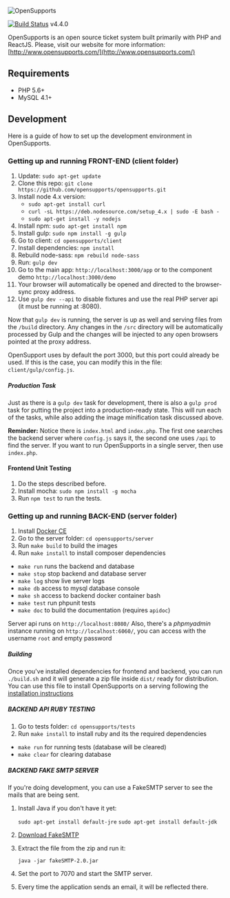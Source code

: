 ![OpenSupports](http://www.opensupports.com/logo.png)

[![Build Status](https://travis-ci.org/opensupports/opensupports.svg?branch=master)](https://travis-ci.org/opensupports/opensupports) v4.4.0

OpenSupports is an open source ticket system built primarily with PHP and ReactJS.
Please, visit our website for more information: [http://www.opensupports.com/](http://www.opensupports.com/)

## Requirements
* PHP 5.6+
* MySQL 4.1+

## Development
Here is a guide of how to set up the development environment in OpenSupports.

### Getting up and running FRONT-END (client folder)
1. Update: `sudo apt-get update`
2. Clone this repo: `git clone https://github.com/opensupports/opensupports.git`
3. Install node 4.x version:
    - `sudo apt-get install curl`
    - `curl -sL https://deb.nodesource.com/setup_4.x | sudo -E bash -`
    - `sudo apt-get install -y nodejs`
4. Install npm: `sudo apt-get install npm`
5. Install gulp: `sudo npm install -g gulp`
6. Go to client: `cd opensupports/client`
7. Install dependencies: `npm install`
8. Rebuild node-sass: `npm rebuild node-sass`
9. Run: `gulp dev`
10. Go to the main app: `http://localhost:3000/app` or to the component demo `http://localhost:3000/demo`
11. Your browser will automatically be opened and directed to the browser-sync proxy address.
12. Use `gulp dev --api` to disable fixtures and use the real PHP server api (it must be running at :8080).

Now that `gulp dev` is running, the server is up as well and serving files from the `/build` directory. Any changes in the `/src` directory will be automatically processed by Gulp and the changes will be injected to any open browsers pointed at the proxy address.

OpenSupport uses by default the port 3000, but this port could already be used. If this is the case, you can modify this in the file: `client/gulp/config.js`.

##### Production Task

Just as there is a `gulp dev` task for development, there is also a `gulp prod` task for putting the project into a production-ready state. This will run each of the tasks, while also adding the image minification task discussed above.

**Reminder:** Notice there is `index.html` and `index.php`. The first one searches the backend server where `config.js` says it, the second one uses `/api` to find the server. If you want to run OpenSupports in a single server, then use `index.php`.

#### Frontend Unit Testing
1. Do the steps described before.
2. Install mocha: `sudo npm install -g mocha`
3. Run `npm test` to run the tests.

### Getting up and running BACK-END (server folder)
1. Install [Docker CE](https://docs.docker.com/install/)
2. Go to the server folder: `cd opensupports/server`
3. Run `make build` to build the images
4. Run `make install` to install composer dependencies

- `make run` runs the backend and database
- `make stop` stop backend and database server
- `make log` show live server logs
- `make db` access to mysql database console
- `make sh` access to backend docker container bash
- `make test` run phpunit tests
- `make doc` to build the documentation (requires `apidoc`)

Server api runs on `http://localhost:8080/`
Also, there's a *phpmyadmin* instance running on `http://localhost:6060/`,
you can access with the username `root` and empty password

##### Building
Once you've installed dependencies for frontend and backend, you can run `./build.sh` and it will generate a zip file inside `dist/` ready for distribution. You can use this file to install OpenSupports on a serving following the [installation instructions](https://github.com/opensupports/opensupports/wiki/Installation)

##### BACKEND API RUBY TESTING

1. Go to tests folder: `cd opensupports/tests`
2. Run `make install` to install ruby and its the required dependencies

- `make run` for running tests (database will be cleared)
- `make clear` for clearing database

##### BACKEND FAKE SMTP SERVER
If you're doing development, you can use a FakeSMTP server to see the mails that are being sent.

1. Install Java if you don't have it yet:

     `sudo apt-get install default-jre`
     `sudo apt-get install default-jdk`

2. [Download FakeSMTP](https://nilhcem.github.io/FakeSMTP/download.html)

3. Extract the file from the zip and run it:

    `java -jar fakeSMTP-2.0.jar`

4. Set the port to 7070 and start the SMTP server.

5. Every time the application sends an email, it will be reflected there.
